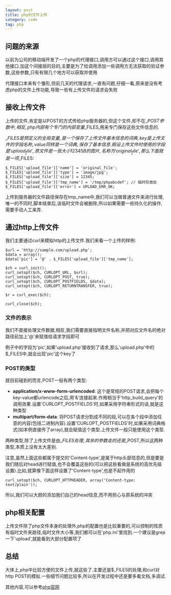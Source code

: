 ```yaml
---
layout: post
title: php的文件上传
category: code
tag: php
---
```


## 问题的来源

以前为公司的移动端开发了一个php的代理接口,调用方可以通过这个接口,调用其他接口.加这个间接层的目的,主要是为了给调用添加一些调用方无法获取的验证参数,这些参数,只有有限几个地方可以获取并使用

代理接口本来有个雏形,但前几天的代理请求,一直有问题,仔细一看,原来是没有考虑php的文件上传功能,导致一些有上传文件的请求会失败

## 接收上传文件

上传的文件,肯定是以POST的方式传给php服务器的,但这个文件,却不在$\_POST参数中,相反,php内部有个专门的内部变量$\_FILES,用来专门保存这些文件信息的.

$\_FILES是预定义的全局变量,是一个保存了上传文件基本信息的词典,key是上传文件的字段名称,value同样是一个词典,保存了基本信息.假设上传文件时使用的字段是'upload_file',原文件是一张大小12345B的图片,名称为'original_file',那么下面就是一项$\_FILES:

    $_FILES['upload_file']['name'] = 'original_file';
    $_FILES['upload_file']['type'] = 'image/jpg';
    $_FILES['upload_file']['size'] = 12345;
    $_FILES['upload_file']['tmp_name'] = '/tmp/phpabcdef'; // 临时存放处
    $_FILES['upload_file']['error'] = UPLOAD_ERR_OK;

上传到服务器的文件路径保存在tmp_name中,我们可以当做普通文件来进行处理,唯一的不同时,脚本结束后,该临时文件会被删除,所以如果需要一些持久化的操作,需要手动人工来弄.

## 通过http上传文件

我们主要通过curl来模拟http的上传文件.我们来看一个上传的样例:

    $url = 'http://sample.com/upload.php';
    $data = array();
    $data['pic'] = '@' . $_FILES['upload_file']['tmp_name'];

    $ch = curl_init();
    curl_setopt($ch, CURLOPT_URL, $url);
    curl_setopt($ch, CURLOPT_POST, true);
    curl_setopt($ch, CURLOPT_POSTFIELDS, $data);
    curl_setopt($ch, CURLOPT_RETURNTRANSFER, true);

    $r = curl_exec($ch);

    curl_close($ch);

### 文件的表示

我们不直接处理文件数据,相反,我们需要直接指明文件名称,并把对应文件名的绝对路径前加上'@'来赋值给请求字段即可

例子中的字段为'pic',如果'upload.php'接收到了请求,那么'upload.php'中的$\_FILES中,就会出现'pic'这个key了

### POST的类型

就目前碰到的而言,POST一般有两个类型:

* **application/x-www-form-urlencoded**: 这个是常规的POST请求,会把每个key-value都urlencode之后,用'&'连接起来.作用相当于'http_build_query'的调用效果.设置'CURLOPT_POSTFIELDS'时,如果采用字符串形式的话,就是这种类型
* **multipart/form-data**: 将POST请求分割成不同的段,可以在各个段中添加任意的内容(包括二进制内容).设置'CURLOPT_POSTFIELDS'时,如果采用词典格式(如本例直接传了array),就会赋值这个类型.上传文件一般只能使用这个类型.

两种类型,除了上传文件是由$\_FILES处理,其余的参数走的还是$\_POST,所以这两种类型,本质上没有太大差别.

注意,虽然上面这些都属于提交的'Content-type',是属于http头部信息的,但是要是我们随后对head进行赋值,也不会覆盖这些的(可以把这些看做是系统的高优先级设置).比如,就算像下面这样设置了'Content-type',也是不起作用的

    curl_setopt($ch, CURLOPT_HTTPHEADER, array('Content-type: text/plain'));

所以,我们可以大胆的添加我们自己的head信息,而不用担心与原系统的冲突

## php相关配置

上传文件除了php文件本身的处理外,php的配置也是比较重要的,可以控制的性质有临时文件夹路径,临时文件大小等,我们都可以在'php.ini'里找到.一个建议是grep一下'upload',就能看到大部分配置项了

## 总结

大体上,php中比较方便的文件上传,就这些了.主要还是$\_FILES的处理,和curl对http POST的模拟.一些细节问题比较多,所以在开发过程中还是要多看文档,多调试.

其他内容,可以参考[php官网][php]

[php]: http://www.php.net/manual/en/features.file-upload.post-method.php "Handling file uploads"
